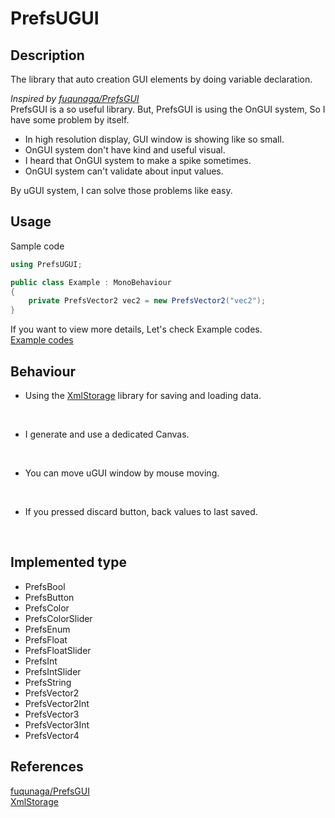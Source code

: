 PrefsUGUI
===


## Description
The library that auto creation GUI elements by doing variable declaration.  

*Inspired by [fuqunaga/PrefsGUI](https://github.com/fuqunaga/PrefsGUI)*  
PrefsGUI is a so useful library. But, PrefsGUI is using the OnGUI system, So I have some problem by itself.
- In high resolution display, GUI window is showing like so small.
- OnGUI system don't have kind and useful visual.
- I heard that OnGUI system to make a spike sometimes.
- OnGUI system can't validate about input values.

By uGUI system, I can solve those problems like easy.

## Usage
Sample code
```` csharp
using PrefsUGUI;

public class Example : MonoBehaviour
{
    private PrefsVector2 vec2 = new PrefsVector2("vec2");
}
````
If you want to view more details, Let's check Example codes.  
[Example codes](Assets/PrefsUGUI/Examples/)

## Behaviour
- Using the [XmlStorage](https://github.com/a3geek/XmlStorage) library for saving and loading data.
<br />

- I generate and use a dedicated Canvas.
<br />

- You can move uGUI window by mouse moving.
<br />

- If you pressed discard button, back values to last saved.
<br />

## Implemented type
- PrefsBool
- PrefsButton
- PrefsColor
- PrefsColorSlider
- PrefsEnum
- PrefsFloat
- PrefsFloatSlider
- PrefsInt
- PrefsIntSlider
- PrefsString
- PrefsVector2
- PrefsVector2Int
- PrefsVector3
- PrefsVector3Int
- PrefsVector4

## References
[fuqunaga/PrefsGUI](https://github.com/fuqunaga/PrefsGUI)  
[XmlStorage](https://github.com/a3geek/XmlStorage)  
